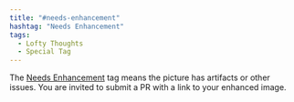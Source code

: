 ```yaml
---
title: "#needs-enhancement"
hashtag: "Needs Enhancement"
tags:
  - Lofty Thoughts
  - Special Tag
---
```


The [Needs Enhancement](/tags/#needs-enhancement) tag means the picture has artifacts or other issues. You are invited to submit a PR with a link to your enhanced image.
